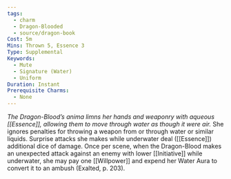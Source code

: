 ```yaml
---
tags:
  - charm
  - Dragon-Blooded
  - source/dragon-book
Cost: 5m
Mins: Thrown 5, Essence 3
Type: Supplemental
Keywords:
  - Mute
  - Signature (Water)
  - Uniform
Duration: Instant
Prerequisite Charms:
  - None
---
```

*The Dragon-Blood’s anima limns her hands and weaponry with aqueous [[Essence]], allowing them to move through water as though it were air.*
She ignores penalties for throwing a weapon from or through water or similar liquids. Surprise attacks she makes while underwater deal ([[Essence]]) additional dice of damage. Once per scene, when the Dragon-Blood makes an unexpected attack against an enemy with lower [[Initiative]] while underwater, she may pay one [[Willpower]] and expend her Water Aura to convert it to an ambush (Exalted, p. 203).